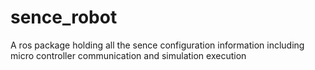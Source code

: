# sence_robot

A ros package holding all the sence configuration information including micro controller communication and simulation execution
